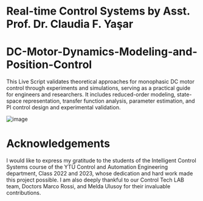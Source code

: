 
# Real-time Control Systems  by Asst. Prof. Dr. Claudia F. Yaşar

# DC-Motor-Dynamics-Modeling-and-Position-Control

This Live Script validates theoretical approaches for monophasic DC motor control through experiments and simulations, serving as a practical guide for engineers and researchers. It includes reduced-order modeling, state-space representation, transfer function analysis, parameter estimation, and PI control design and experimental validation.

![image](https://github.com/ClaudiaYasar/DC-Motor-Dynamic-Modeling-and-Position-Control/assets/132692602/bb0dd75d-6672-4cf1-a723-886462118760)

# Acknowledgements
I would like to express my gratitude to the students of the Intelligent Control Systems course of the YTÜ Control and Automation Engineering department, Class 2022 and 2023, whose dedication and hard work made this project possible. I am also deeply thankful to our Control Tech LAB team, Doctors Marco Rossi, and Melda Ulusoy for their invaluable contributions.

